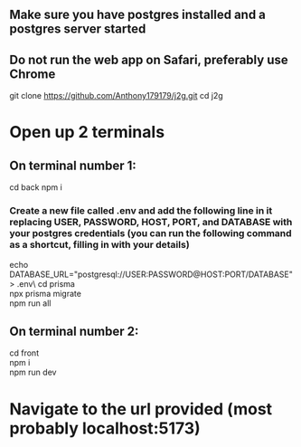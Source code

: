 ## Make sure you have postgres installed and a postgres server started
## Do not run the web app on Safari, preferably use Chrome
git clone https://github.com/Anthony179179/j2g.git
cd j2g
# Open up 2 terminals
## On terminal number 1:
cd back
npm i
### Create a new file called .env and add the following line in it replacing USER, PASSWORD, HOST, PORT, and DATABASE with your postgres credentials (you can run the following command as a shortcut, filling in with your details)
echo DATABASE_URL="postgresql://USER:PASSWORD@HOST:PORT/DATABASE" > .env\ 
cd prisma\
npx prisma migrate\
npm run all
## On terminal number 2:
cd front\
npm i\
npm run dev

# Navigate to the url provided (most probably localhost:5173)
